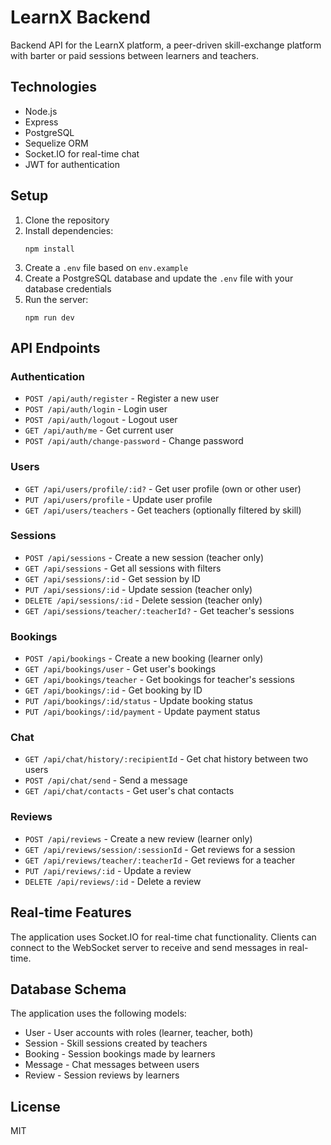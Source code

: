 # LearnX Backend

Backend API for the LearnX platform, a peer-driven skill-exchange platform with barter or paid sessions between learners and teachers.

## Technologies

- Node.js
- Express
- PostgreSQL
- Sequelize ORM
- Socket.IO for real-time chat
- JWT for authentication

## Setup

1. Clone the repository
2. Install dependencies:
   ```
   npm install
   ```
3. Create a `.env` file based on `env.example`
4. Create a PostgreSQL database and update the `.env` file with your database credentials
5. Run the server:
   ```
   npm run dev
   ```

## API Endpoints

### Authentication

- `POST /api/auth/register` - Register a new user
- `POST /api/auth/login` - Login user
- `POST /api/auth/logout` - Logout user
- `GET /api/auth/me` - Get current user
- `POST /api/auth/change-password` - Change password

### Users

- `GET /api/users/profile/:id?` - Get user profile (own or other user)
- `PUT /api/users/profile` - Update user profile
- `GET /api/users/teachers` - Get teachers (optionally filtered by skill)

### Sessions

- `POST /api/sessions` - Create a new session (teacher only)
- `GET /api/sessions` - Get all sessions with filters
- `GET /api/sessions/:id` - Get session by ID
- `PUT /api/sessions/:id` - Update session (teacher only)
- `DELETE /api/sessions/:id` - Delete session (teacher only)
- `GET /api/sessions/teacher/:teacherId?` - Get teacher's sessions

### Bookings

- `POST /api/bookings` - Create a new booking (learner only)
- `GET /api/bookings/user` - Get user's bookings
- `GET /api/bookings/teacher` - Get bookings for teacher's sessions
- `GET /api/bookings/:id` - Get booking by ID
- `PUT /api/bookings/:id/status` - Update booking status
- `PUT /api/bookings/:id/payment` - Update payment status

### Chat

- `GET /api/chat/history/:recipientId` - Get chat history between two users
- `POST /api/chat/send` - Send a message
- `GET /api/chat/contacts` - Get user's chat contacts

### Reviews

- `POST /api/reviews` - Create a new review (learner only)
- `GET /api/reviews/session/:sessionId` - Get reviews for a session
- `GET /api/reviews/teacher/:teacherId` - Get reviews for a teacher
- `PUT /api/reviews/:id` - Update a review
- `DELETE /api/reviews/:id` - Delete a review

## Real-time Features

The application uses Socket.IO for real-time chat functionality. Clients can connect to the WebSocket server to receive and send messages in real-time.

## Database Schema

The application uses the following models:

- User - User accounts with roles (learner, teacher, both)
- Session - Skill sessions created by teachers
- Booking - Session bookings made by learners
- Message - Chat messages between users
- Review - Session reviews by learners

## License

MIT 